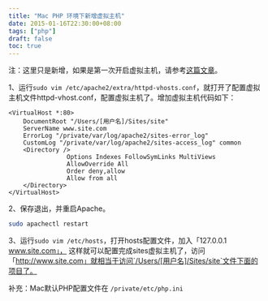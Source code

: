 ```yaml
---
title: "Mac PHP 环境下新增虚拟主机"
date: 2015-01-16T22:30:00+08:00
tags: ["php"] 
draft: false
toc: true
---
```

注：这里只是新增，如果是第一次开启虚拟主机，请参考[这篇文章](http://dancewithnet.com/2010/05/09/run-apache-php-mysql-in-mac-os-x/)。

1、运行`sudo vim /etc/apache2/extra/httpd-vhosts.conf`，就打开了配置虚拟主机文件httpd-vhost.conf，配置虚拟主机了。增加虚拟主机代码如下：

```
<VirtualHost *:80>
    DocumentRoot "/Users/[用户名]/Sites/site"
    ServerName www.site.com
    ErrorLog "/private/var/log/apache2/sites-error_log"
    CustomLog "/private/var/log/apache2/sites-access_log" common
    <Directory />
                Options Indexes FollowSymLinks MultiViews
                AllowOverride All
                Order deny,allow
                Allow from all
    </Directory>
</VirtualHost>
```

2、保存退出，并重启Apache。

```sh
sudo apachectl restart
```

3、运行`sudo vim /etc/hosts`，打开hosts配置文件，加入「127.0.0.1 www.site.com」，
这样就可以配置完成sites虚拟主机了，访问「http://www.site.com」就相当于访问`/Users/[用户名]/Sites/site`文件下面的项目了。


补充：Mac默认PHP配置文件在 `/private/etc/php.ini`